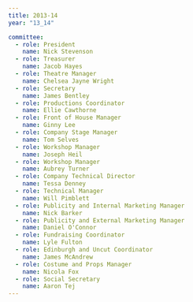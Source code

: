 ```yaml
---
title: 2013-14
year: "13_14"

committee:
  - role: President
    name: Nick Stevenson
  - role: Treasurer
    name: Jacob Hayes
  - role: Theatre Manager
    name: Chelsea Jayne Wright
  - role: Secretary
    name: James Bentley
  - role: Productions Coordinator
    name: Ellie Cawthorne
  - role: Front of House Manager
    name: Ginny Lee
  - role: Company Stage Manager
    name: Tom Selves
  - role: Workshop Manager
    name: Joseph Heil
  - role: Workshop Manager
    name: Aubrey Turner
  - role: Company Technical Director
    name: Tessa Denney
  - role: Technical Manager
    name: Will Pimblett
  - role: Publicity and Internal Marketing Manager
    name: Nick Barker
  - role: Publicity and External Marketing Manager
    name: Daniel O'Connor
  - role: Fundraising Coordinator
    name: Lyle Fulton
  - role: Edinburgh and Uncut Coordinator
    name: James McAndrew
  - role: Costume and Props Manager
    name: Nicola Fox
  - role: Social Secretary
    name: Aaron Tej
---
```

